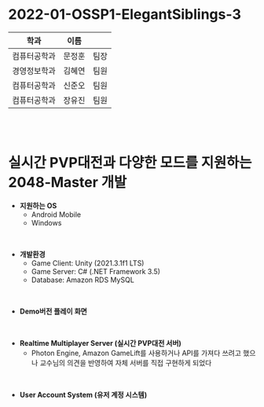# 2022-01-OSSP1-ElegantSiblings-3

|학과|이름||
|------|---|---|
|컴퓨터공학과|문정훈|팀장|
|경영정보학과|김혜연|팀원|
|컴퓨터공학과|신준오|팀원|
|컴퓨터공학과|장유진|팀원|

<br><br>


# 실시간 PVP대전과 다양한 모드를 지원하는 2048-Master 개발

* **지원하는 OS**
  * Android Mobile
  * Windows
<br>

* **개발환경**
  * Game Client: Unity (2021.3.1f1 LTS)
  * Game Server: C# (.NET Framework 3.5)
  * Database: Amazon RDS MySQL  
<br>

* **Demo버전 플레이 화면**
<br>

* **Realtime Multiplayer Server (실시간 PVP대전 서버)**
  * Photon Engine, Amazon GameLift를 사용하거나 API를 가져다 쓰려고 했으나 교수님의 의견을 반영하여 자체 서버를 직접 구현하게 되었다
<br>

* **User Account System (유저 계정 시스템)**
<br>
